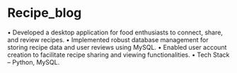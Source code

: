 # Recipe_blog
•	Developed a desktop application for food enthusiasts to connect, share, and review recipes.
•	Implemented robust database management for storing recipe data and user reviews using MySQL.
•	Enabled user account creation to facilitate recipe sharing and viewing functionalities.
•	Tech Stack – Python, MySQL.
